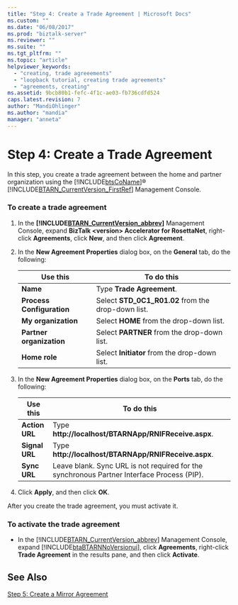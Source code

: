 ```yaml
---
title: "Step 4: Create a Trade Agreement | Microsoft Docs"
ms.custom: ""
ms.date: "06/08/2017"
ms.prod: "biztalk-server"
ms.reviewer: ""
ms.suite: ""
ms.tgt_pltfrm: ""
ms.topic: "article"
helpviewer_keywords: 
  - "creating, trade agreeements"
  - "loopback tutorial, creating trade agreements"
  - "agreements, creating"
ms.assetid: 9bcb80b1-fefc-4f1c-ae03-fb736cdfd524
caps.latest.revision: 7
author: "MandiOhlinger"
ms.author: "mandia"
manager: "anneta"
---
```

# Step 4: Create a Trade Agreement
In this step, you create a trade agreement between the home and partner organization using the [!INCLUDE[btsCoName](../../includes/btsconame-md.md)]® [!INCLUDE[BTARN_CurrentVersion_FirstRef](../../includes/btarn-currentversion-firstref-md.md)] Management Console.  
  
### To create a trade agreement  
  
1.  In the **[!INCLUDE[BTARN_CurrentVersion_abbrev](../../includes/btarn-currentversion-abbrev-md.md)]** Management Console, expand **BizTalk \<version\> Accelerator for RosettaNet**, right-click **Agreements**, click **New**, and then click **Agreement**.  
  
2.  In the **New Agreement Properties** dialog box, on the **General** tab, do the following:  
  
    |Use this|To do this|  
    |--------------|----------------|  
    |**Name**|Type **Trade Agreement**.|  
    |**Process Configuration**|Select **STD_0C1_R01.02** from the drop-down list.|  
    |**My organization**|Select **HOME** from the drop-down list.|  
    |**Partner organization**|Select **PARTNER** from the drop-down list.|  
    |**Home role**|Select **Initiator** from the drop-down list.|  
  
3.  In the **New Agreement Properties** dialog box, on the **Ports** tab, do the following:  
  
    |Use this|To do this|  
    |--------------|----------------|  
    |**Action URL**|Type **http://localhost/BTARNApp/RNIFReceive.aspx**.|  
    |**Signal URL**|Type **http://localhost/BTARNApp/RNIFReceive.aspx**.|  
    |**Sync URL**|Leave blank. Sync URL is not required for the synchronous Partner Interface Process (PIP).|  
  
4.  Click **Apply**, and then click **OK**.  
  
 After you create the trade agreement, you must activate it.  
  
### To activate the trade agreement  
  
-   In the [!INCLUDE[BTARN_CurrentVersion_abbrev](../../includes/btarn-currentversion-abbrev-md.md)] Management Console, expand [!INCLUDE[btaBTARNNoVersionui](../../includes/btabtarnnoversionui-md.md)], click **Agreements**, right-click **Trade Agreement** in the results pane, and then click **Activate**.  
  
## See Also  
 [Step 5: Create a Mirror Agreement](../../adapters-and-accelerators/accelerator-rosettanet/step-5-create-a-mirror-agreement.md)